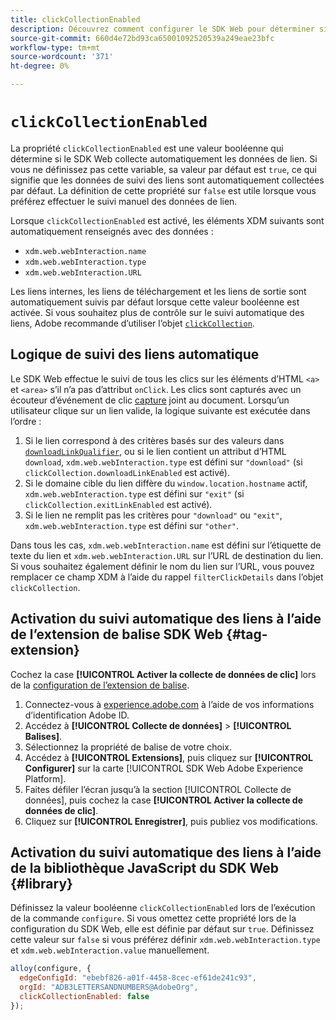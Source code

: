 ```yaml
---
title: clickCollectionEnabled
description: Découvrez comment configurer le SDK Web pour déterminer si les données de clic sur les liens sont automatiquement collectées.
source-git-commit: 660d4e72bd93ca65001092520539a249eae23bfc
workflow-type: tm+mt
source-wordcount: '371'
ht-degree: 0%

---
```



# `clickCollectionEnabled`

La propriété `clickCollectionEnabled` est une valeur booléenne qui détermine si le SDK Web collecte automatiquement les données de lien. Si vous ne définissez pas cette variable, sa valeur par défaut est `true`, ce qui signifie que les données de suivi des liens sont automatiquement collectées par défaut. La définition de cette propriété sur `false` est utile lorsque vous préférez effectuer le suivi manuel des données de lien.

Lorsque `clickCollectionEnabled` est activé, les éléments XDM suivants sont automatiquement renseignés avec des données :

* `xdm.web.webInteraction.name`
* `xdm.web.webInteraction.type`
* `xdm.web.webInteraction.URL`

Les liens internes, les liens de téléchargement et les liens de sortie sont automatiquement suivis par défaut lorsque cette valeur booléenne est activée. Si vous souhaitez plus de contrôle sur le suivi automatique des liens, Adobe recommande d’utiliser l’objet [`clickCollection`](clickcollection.md).

## Logique de suivi des liens automatique

Le SDK Web effectue le suivi de tous les clics sur les éléments d’HTML `<a>` et `<area>` s’il n’a pas d’attribut `onClick`. Les clics sont capturés avec un écouteur d’événement de clic [capture](https://www.w3.org/TR/uievents/#capture-phase) joint au document. Lorsqu’un utilisateur clique sur un lien valide, la logique suivante est exécutée dans l’ordre :

1. Si le lien correspond à des critères basés sur des valeurs dans [`downloadLinkQualifier`](downloadlinkqualifier.md), ou si le lien contient un attribut d’HTML `download`, `xdm.web.webInteraction.type` est défini sur `"download"` (si `clickCollection.downloadLinkEnabled` est activé).
1. Si le domaine cible du lien diffère du `window.location.hostname` actif, `xdm.web.webInteraction.type` est défini sur `"exit"` (si `clickCollection.exitLinkEnabled` est activé).
1. Si le lien ne remplit pas les critères pour `"download"` ou `"exit"`, `xdm.web.webInteraction.type` est défini sur `"other"`.

Dans tous les cas, `xdm.web.webInteraction.name` est défini sur l’étiquette de texte du lien et `xdm.web.webInteraction.URL` sur l’URL de destination du lien. Si vous souhaitez également définir le nom du lien sur l’URL, vous pouvez remplacer ce champ XDM à l’aide du rappel `filterClickDetails` dans l’objet `clickCollection`.

## Activation du suivi automatique des liens à l’aide de l’extension de balise SDK Web {#tag-extension}

Cochez la case **[!UICONTROL Activer la collecte de données de clic]** lors de la [configuration de l’extension de balise](/help/tags/extensions/client/web-sdk/web-sdk-extension-configuration.md).

1. Connectez-vous à [experience.adobe.com](https://experience.adobe.com?lang=fr) à l’aide de vos informations d’identification Adobe ID.
1. Accédez à **[!UICONTROL Collecte de données]** > **[!UICONTROL Balises]**.
1. Sélectionnez la propriété de balise de votre choix.
1. Accédez à **[!UICONTROL Extensions]**, puis cliquez sur **[!UICONTROL Configurer]** sur la carte [!UICONTROL SDK Web Adobe Experience Platform].
1. Faites défiler l’écran jusqu’à la section [!UICONTROL Collecte de données], puis cochez la case **[!UICONTROL Activer la collecte de données de clic]**.
1. Cliquez sur **[!UICONTROL Enregistrer]**, puis publiez vos modifications.

## Activation du suivi automatique des liens à l’aide de la bibliothèque JavaScript du SDK Web {#library}

Définissez la valeur booléenne `clickCollectionEnabled` lors de l’exécution de la commande `configure`. Si vous omettez cette propriété lors de la configuration du SDK Web, elle est définie par défaut sur `true`. Définissez cette valeur sur `false` si vous préférez définir `xdm.web.webInteraction.type` et `xdm.web.webInteraction.value` manuellement.

```js
alloy(configure, {
  edgeConfigId: "ebebf826-a01f-4458-8cec-ef61de241c93",
  orgId: "ADB3LETTERSANDNUMBERS@AdobeOrg",
  clickCollectionEnabled: false
});
```
